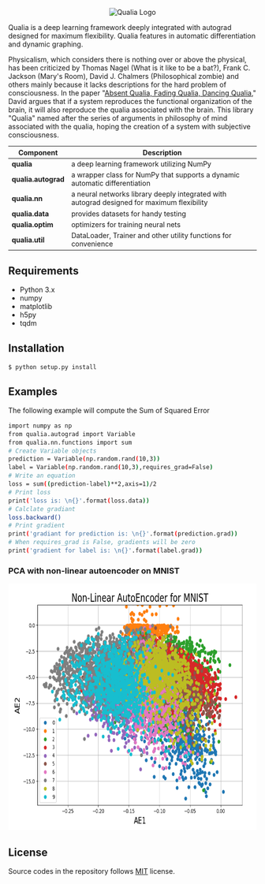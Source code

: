 <p align="center">
  <img src="https://kashu.ml/wp-content/uploads/2018/08/qualia-1-700x379.png?raw=true" alt="Qualia Logo"/>
</p>

Qualia is a deep learning framework deeply integrated with autograd designed for maximum flexibility. Qualia features in automatic differentiation and dynamic graphing.


Physicalism, which considers there is nothing over or above the physical, has been criticized by Thomas Nagel (What is it like to be a bat?), Frank C. Jackson (Mary's Room),  David J. Chalmers (Philosophical zombie) and others mainly because it lacks descriptions for the hard problem of consciousness. In the paper "[Absent Qualia, Fading Qualia, Dancing Qualia](http://consc.net/papers/qualia.html)," David argues that if a system reproduces the functional organization of the brain, it will also reproduce the qualia associated with the brain. This library "Qualia" named after the series of arguments in philosophy of mind associated with the qualia, hoping the creation of a system with subjective consciousness. 
 
 

| Component | Description |
| ---- | --- |
| **qualia** | a deep learning framework utilizing NumPy |
| **qualia.autograd** | a wrapper class for NumPy that supports a dynamic automatic differentiation|
| **qualia.nn** | a neural networks library deeply integrated with autograd designed for maximum flexibility |
| **qualia.data** | provides datasets for handy testing |
| **qualia.optim** | optimizers for training neural nets |
| **qualia.util** | DataLoader, Trainer and other utility functions for convenience |

## Requirements

* Python 3.x
* numpy
* matplotlib 
* h5py 
* tqdm

## Installation
```
$ python setup.py install
```

## Examples

The following example will compute the Sum of Squared Error 
```bash
import numpy as np
from qualia.autograd import Variable
from qualia.nn.functions import sum
# Create Variable objects 
prediction = Variable(np.random.rand(10,3)) 
label = Variable(np.random.rand(10,3),requires_grad=False) 
# Write an equation 
loss = sum((prediction-label)**2,axis=1)/2 
# Print loss 
print('loss is: \n{}'.format(loss.data)) 
# Calclate gradiant 
loss.backward() 
# Print gradient 
print('gradiant for prediction is: \n{}'.format(prediction.grad)) 
# When requires_grad is False, gradients will be zero 
print('gradient for label is: \n{}'.format(label.grad)) 
```

### PCA with non-linear autoencoder on MNIST
<p align="center">
  <img src="assets/mnist_ae.PNG" height="500"/>
</p>

## License

Source codes in the repository follows [MIT](http://www.opensource.org/licenses/MIT) license.
